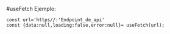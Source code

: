 #useFetch
Ejemplo:
```
const url='https//:'Endpoint_de_api'
const {data:null,loading:false,error:null}= useFetch(url);
```